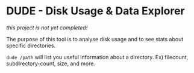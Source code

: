 # DUDE - Disk Usage & Data Explorer
*this project is not yet completed!*

The purpose of this tool is to analyse disk usage and to see stats about specific directories.

```dude /path``` will list you useful information about a directory. Ex) filecount, subdirectory-count, size, and more.